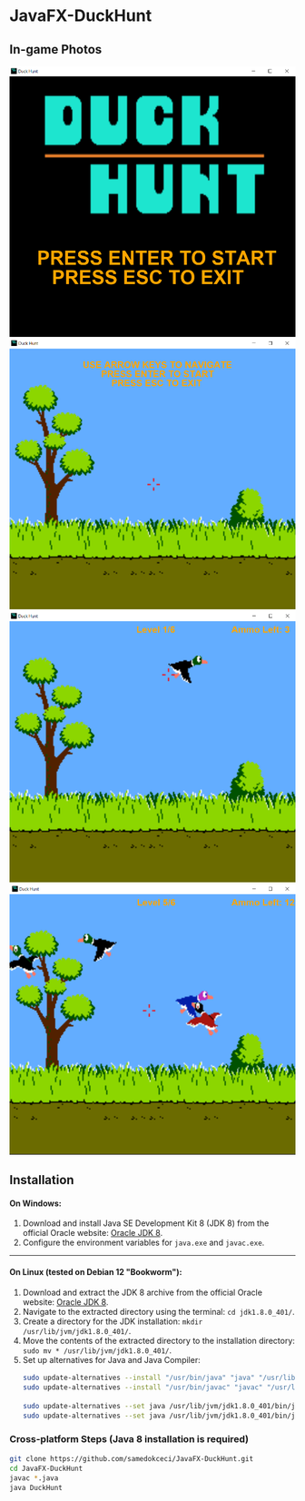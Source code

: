 # JavaFX-DuckHunt

## In-game Photos

![](screenshots/titlescreen.png "Titlescreen")
![](screenshots/bgselscreen.png "Background Selection Screen")
![](screenshots/lev1.png "Level 1")
![](screenshots/lev5.png "Level 5")


## Installation


#### On Windows:

1. Download and install Java SE Development Kit 8 (JDK 8) from the official Oracle website: [Oracle JDK 8](https://www.oracle.com/tr/java/technologies/javase/javase8-archive-downloads.html).
2. Configure the environment variables for `java.exe` and `javac.exe`.

-----------------------------------------------------------------------------------
#### On Linux (tested on Debian 12 "Bookworm"):

1. Download and extract the JDK 8 archive from the official Oracle website: [Oracle JDK 8](https://www.oracle.com/java/technologies/downloads/#java8).
2. Navigate to the extracted directory using the terminal: `cd jdk1.8.0_401/`.
3. Create a directory for the JDK installation: `mkdir /usr/lib/jvm/jdk1.8.0_401/`.
4. Move the contents of the extracted directory to the installation directory: `sudo mv * /usr/lib/jvm/jdk1.8.0_401/`.
5. Set up alternatives for Java and Java Compiler:
   ```bash
   sudo update-alternatives --install "/usr/bin/java" "java" "/usr/lib/jvm/jdk1.8.0_401/bin/java" 0
   sudo update-alternatives --install "/usr/bin/javac" "javac" "/usr/lib/jvm/jdk1.8.0_401/bin/javac" 0

   sudo update-alternatives --set java /usr/lib/jvm/jdk1.8.0_401/bin/java
   sudo update-alternatives --set java /usr/lib/jvm/jdk1.8.0_401/bin/java 
### Cross-platform Steps (Java 8 installation is required)
```bash
git clone https://github.com/samedokceci/JavaFX-DuckHunt.git
cd JavaFX-DuckHunt
javac *.java
java DuckHunt

